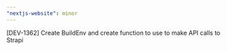 ```yaml
---
"nextjs-website": minor
---
```


[DEV-1362] Create BuildEnv and create function to use to make API calls to Strapi
